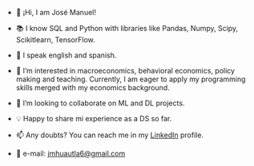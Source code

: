 - 👋 ¡Hi, I am José Manuel!
- 📚 I know SQL and Python with libraries like Pandas, Numpy, Scipy, Scikitlearn, TensorFlow. 
- 📣 I speak english and spanish. 
- 👀 I’m interested in macroeconomics, behavioral economics, policy making and teaching. Currently, I am eager to apply my programming skills merged with my economics background.
- 💞️ I’m looking to collaborate on ML and DL projects.
- 💡 Happy to share mi experience as a DS so far.

- 📫 Any doubts? You can reach me in my [LinkedIn](www.linkedin.com/in/josé-manuel-huautla-ortiz) profile.
- 📧 e-mail: jmhuautla6@gmail.com


 
<!---
JMhuautla/JMhuautla is a ✨ special ✨ repository because its `README.md` (this file) appears on your GitHub profile.
You can click the Preview link to take a look at your changes.
--->
